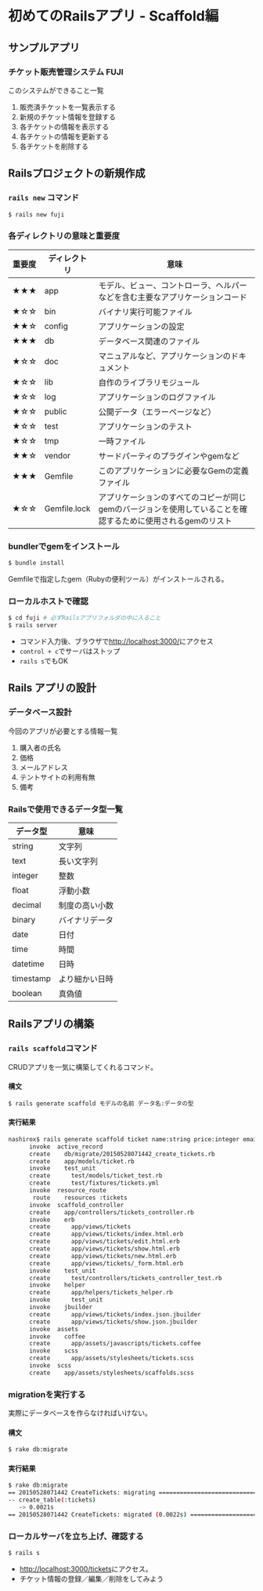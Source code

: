 # 初めてのRailsアプリ - Scaffold編

## サンプルアプリ
### チケット販売管理システム FUJI
このシステムができること一覧

1. 販売済チケットを一覧表示する
2. 新規のチケット情報を登録する
3. 各チケットの情報を表示する
4. 各チケットの情報を更新する
5. 各チケットを削除する

## Railsプロジェクトの新規作成
### `rails new` コマンド
```bash
$ rails new fuji
```

### 各ディレクトリの意味と重要度

重要度| ディレクトリ  | 意味
-----|------- | ------
★★★ |app | モデル、ビュー、コントローラ、ヘルパーなどを含む主要なアプリケーションコード
★☆☆ |bin | バイナリ実行可能ファイル
★★☆ |config | アプリケーションの設定
★★★ |db | データベース関連のファイル
★☆☆ |doc | マニュアルなど、アプリケーションのドキュメント
★☆☆ |lib | 自作のライブラリモジュール
★☆☆ |log | アプリケーションのログファイル
★☆☆ |public | 公開データ（エラーページなど）
★☆☆ |test | アプリケーションのテスト 
★☆☆ |tmp | 一時ファイル
★★☆ |vendor | サードパーティのプラグインやgemなど
★★★ |Gemfile | このアプリケーションに必要なGemの定義ファイル
★☆☆ |Gemfile.lock | アプリケーションのすべてのコピーが同じgemのバージョンを使用していることを確認するために使用されるgemのリスト

### bundlerでgemをインストール
```bash
$ bundle install
```

Gemfileで指定したgem（Rubyの便利ツール）がインストールされる。

### ローカルホストで確認
```bash
$ cd fuji # 必ずRailsアプリフォルダの中に入ること
$ rails server
```

- コマンド入力後、ブラウザで[http://localhost:3000/](http://localhost:3000/)にアクセス
- `control + c`でサーバはストップ
- `rails s`でもOK

## Rails アプリの設計
### データベース設計
今回のアプリが必要とする情報一覧

1. 購入者の氏名
2. 価格
3. メールアドレス
4. テントサイトの利用有無
5. 備考

### Railsで使用できるデータ型一覧
データ型  | 意味
------- | ------
string | 文字列
text |  長い文字列
integer | 整数
float | 浮動小数
decimal | 制度の高い小数
binary | バイナリデータ
date | 日付
time | 時間
datetime | 日時
timestamp | より細かい日時
boolean | 真偽値

## Railsアプリの構築
### `rails scaffold`コマンド
CRUDアプリを一気に構築してくれるコマンド。

#### 構文
```bash
$ rails generate scaffold モデルの名前 データ名:データの型
```

#### 実行結果
```bash
nashirox$ rails generate scaffold ticket name:string price:integer email:string tent:boolean note:text
      invoke  active_record
      create    db/migrate/20150528071442_create_tickets.rb
      create    app/models/ticket.rb
      invoke    test_unit
      create      test/models/ticket_test.rb
      create      test/fixtures/tickets.yml
      invoke  resource_route
       route    resources :tickets
      invoke  scaffold_controller
      create    app/controllers/tickets_controller.rb
      invoke    erb
      create      app/views/tickets
      create      app/views/tickets/index.html.erb
      create      app/views/tickets/edit.html.erb
      create      app/views/tickets/show.html.erb
      create      app/views/tickets/new.html.erb
      create      app/views/tickets/_form.html.erb
      invoke    test_unit
      create      test/controllers/tickets_controller_test.rb
      invoke    helper
      create      app/helpers/tickets_helper.rb
      invoke      test_unit
      invoke    jbuilder
      create      app/views/tickets/index.json.jbuilder
      create      app/views/tickets/show.json.jbuilder
      invoke  assets
      invoke    coffee
      create      app/assets/javascripts/tickets.coffee
      invoke    scss
      create      app/assets/stylesheets/tickets.scss
      invoke  scss
      create    app/assets/stylesheets/scaffolds.scss
```

### migrationを実行する
実際にデータベースを作らなければいけない。
#### 構文
```bash
$ rake db:migrate
```

#### 実行結果
```bash
$ rake db:migrate
== 20150528071442 CreateTickets: migrating ====================================
-- create_table(:tickets)
   -> 0.0021s
== 20150528071442 CreateTickets: migrated (0.0022s) ===========================
```

### ローカルサーバを立ち上げ、確認する

```bash
$ rails s
```

- [http://localhost:3000/tickets](http://localhost:3000/tickets)にアクセス。
- チケット情報の登録／編集／削除をしてみよう